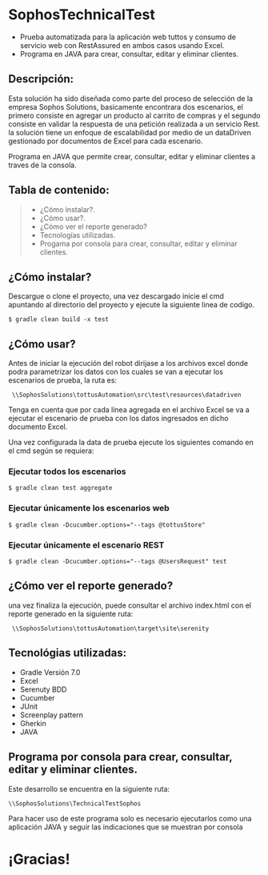 # **SophosTechnicalTest**

* Prueba automatizada para la aplicación web tuttos y consumo de servicio web con RestAssured en ambos casos usando Excel.
* Programa en JAVA para crear, consultar, editar y eliminar clientes.

## **Descripción:**

Esta solución ha sido diseñada como parte del proceso de selección de la empresa Sophos Solutions, basicamente encontrara dos escenarios, el primero consiste en agregar un producto al carrito de compras y el segundo consiste en validar la respuesta de una petición realizada a un servicio Rest. la solución tiene un enfoque de escalabilidad por medio de un dataDriven gestionado por documentos de Excel para cada escenario.

Programa en JAVA que permite crear, consultar, editar y eliminar clientes a traves de la consola.

## **Tabla de contenido:**

> * ¿Cómo instalar?.
> * ¿Cómo usar?.
> * ¿Cómo ver el reporte generado?
> * Tecnologías utilizadas.
> * Progama por consola para crear, consultar, editar y eliminar clientes.

## **¿Cómo instalar?**

Descargue o clone el proyecto, una vez descargado inicie el cmd apuntando al directorio del proyecto y ejecute la siguiente linea de codigo.
```
$ gradle clean build -x test
```

## **¿Cómo usar?**
Antes de iniciar la ejecución del robot dirijase a los archivos excel donde podra parametrizar los datos con los cuales se van a ejecutar los escenarios de prueba, la ruta es:
```
 \\SophosSolutions\tottusAutomation\src\test\resources\datadriven
```
Tenga en cuenta que por cada linea agregada en el archivo Excel se va a ejecutar el escenario de prueba con los datos ingresados en dicho documento Excel.

Una vez configurada la data de prueba ejecute los siguientes comando en el cmd según se requiera: 

### **Ejecutar todos los escenarios**
```
$ gradle clean test aggregate
```
### **Ejecutar únicamente los escenarios web**
```
$ gradle clean -Dcucumber.options="--tags @tottusStore"
```
### **Ejecutar únicamente el escenario REST**
```
$ gradle clean -Dcucumber.options="--tags @UsersRequest" test
```
## **¿Cómo ver el reporte generado?**

una vez finaliza la ejecución, puede consultar el archivo index.html con el reporte generado en la siguiente ruta:
```
 \\SophosSolutions\tottusAutomation\target\site\serenity
```
## **Tecnológias utilizadas:**

* Gradle Versión 7.0
* Excel
* Serenuty BDD
* Cucumber
* JUnit
* Screenplay pattern
* Gherkin
* JAVA

## **Programa por consola para crear, consultar, editar y eliminar clientes.**

Este desarrollo se encuentra en la siguiente ruta:
 ```
 \\SophosSolutions\TechnicalTestSophos
```
Para hacer uso de este programa solo es necesario ejecutarlos como una aplicación JAVA y seguir las indicaciones que se muestran por consola


# **¡Gracias!**

